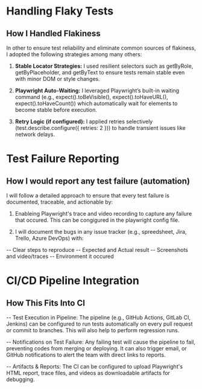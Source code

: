 # Handling Flaky Tests
## How I Handled Flakiness

In other to ensure test reliability and eliminate common sources of flakiness, I adopted the following strategies among many others:

1. **Stable Locator Strategies:** I used resilient selectors such as getByRole, getByPlaceholder, and getByText to ensure tests remain stable even with minor DOM or style changes.

2. **Playwright Auto-Waiting:** I leveraged Playwright’s built-in waiting command (e.g., expect().toBeVisible(), expect().toHaveURL(), expect().toHaveCount()) which automatically wait for elements to become stable before execution.

3. **Retry Logic (if configured):** I applied retries selectively (test.describe.configure({ retries: 2 })) to handle transient issues like network delays.

# Test Failure Reporting
## How I would report any test failure (automation)

I will follow a detailed approach to ensure that every test failure is documented, traceable, and actionable by:

1. Enableing Playwright's trace and video recording to capture any failure that occured. This can be congigured in the playwright config file. 

2. I will document the bugs in any issue tracker (e.g., spreedsheet, Jira, Trello, Azure DevOps) with:

-- Clear steps to reproduce
-- Expected and Actual result
-- Screenshots and video/traces
-- Environment it occured

# CI/CD Pipeline Integration
## How This Fits Into CI

-- Test Execution in Pipeline: The pipeline (e.g., GitHub Actions, GitLab CI, Jenkins) can be configured to run tests automatically on every pull request or commit to branches. This will also help to perform regression runs.

-- Notifications on Test Failure: Any failing test will cause the pipeline to fail, preventing codes from merging or deploying. It can also trigger email, or GitHub notifications to alert the team with direct links to reports.

-- Artifacts & Reports: The CI can be configured to upload Playwright's HTML report, trace files, and videos as downloadable artifacts for debugging.